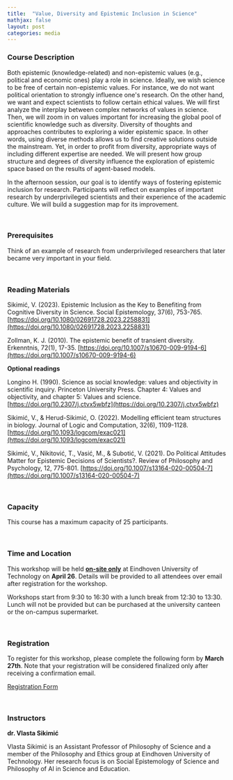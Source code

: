 ```yaml
---
title:  "Value, Diversity and Epistemic Inclusion in Science"
mathjax: false
layout: post
categories: media
---
```


### Course Description

Both epistemic (knowledge-related) and non-epistemic values (e.g., political and economic ones) play a role in science. Ideally, we wish science to be free of certain non-epistemic values. For instance, we do not want political orientation to strongly influence one's research. On the other hand, we want and expect scientists to follow certain ethical values. We will first analyze the interplay between complex networks of values in science. Then, we will zoom in on values important for increasing the global pool of scientific knowledge such as diversity. Diversity of thoughts and approaches contributes to exploring a wider epistemic space. In other words, using diverse methods allows us to find creative solutions outside the mainstream. Yet, in order to profit from diversity, appropriate ways of including different expertise are needed. We will present how group structure and degrees of diversity influence the exploration of epistemic space based on the results of agent-based models.

In the afternoon session, our goal is to identify ways of fostering epistemic inclusion for research. Participants will reflect on examples of important research by underprivileged scientists and their experience of the academic culture. We will build a suggestion map for its improvement.

<br>

### Prerequisites 

Think of an example of research from underprivileged researchers that later became very important in your field.

<br>

### Reading Materials

Sikimić, V. (2023). Epistemic Inclusion as the Key to Benefiting from Cognitive Diversity in Science. Social Epistemology, 37(6), 753-765. [https://doi.org/10.1080/02691728.2023.2258831](https://doi.org/10.1080/02691728.2023.2258831)

Zollman, K. J. (2010). The epistemic benefit of transient diversity. Erkenntnis, 72(1), 17-35. [https://doi.org/10.1007/s10670-009-9194-6](https://doi.org/10.1007/s10670-009-9194-6)

**Optional readings**

Longino H. (1990). Science as social knowledge: values and objectivity in scientific inquiry. Princeton University Press. Chapter 4: Values and objectivity, and chapter 5: Values and science. [https://doi.org/10.2307/j.ctvx5wbfz](https://doi.org/10.2307/j.ctvx5wbfz)

Sikimić, V., & Herud-Sikimić, O. (2022). Modelling efficient team structures in biology. Journal of Logic and Computation, 32(6), 1109-1128. [https://doi.org/10.1093/logcom/exac021](https://doi.org/10.1093/logcom/exac021)

Sikimić, V., Nikitović, T., Vasić, M., & Subotić, V. (2021). Do Political Attitudes Matter for Epistemic Decisions of Scientists?. Review of Philosophy and Psychology, 12, 775-801. [https://doi.org/10.1007/s13164-020-00504-7](https://doi.org/10.1007/s13164-020-00504-7)

<br>

### Capacity

This course has a maximum capacity of 25 participants.

<br>

### Time and Location

This workshop will be held <ins>**on-site only**</ins> at Eindhoven University of Technology on **April 26**. Details will be provided to all attendees over email after registration for the workshop.

Workshops start from 9:30 to 16:30 with a lunch break from 12:30 to 13:30. Lunch will not be provided but can be purchased at the university canteen or the on-campus supermarket. 

<br>

### Registration

To register for this workshop, please complete the following form by **March 27th**. Note that your registration will be considered finalized only after receiving a confirmation email.

[Registration Form](https://forms.office.com/Pages/ResponsePage.aspx?id=R_J9zM5gD0qddXBM9g78ZP_Kihp-VglPgWom9gajHXdUMzNWU1FMMlg3ODBORFlCMktDMlZDOVQ2UC4u)

<br>

### Instructors

**dr. Vlasta Sikimić**

Vlasta Sikimić is an Assistant Professor of Philosophy of Science and a member of the Philosophy and Ethics group at Eindhoven University of Technology. Her research focus is on Social Epistemology of Science and Philosophy of AI in Science and Education.
